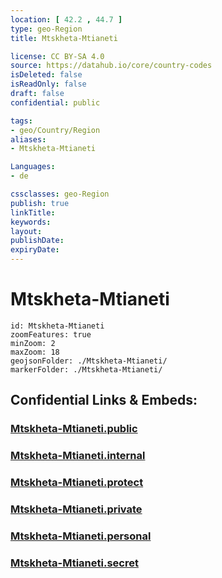 ```yaml
---
location: [ 42.2 , 44.7 ] 
type: geo-Region
title: Mtskheta-Mtianeti

license: CC BY-SA 4.0
source: https://datahub.io/core/country-codes
isDeleted: false
isReadOnly: false
draft: false
confidential: public

tags:
- geo/Country/Region
aliases:
- Mtskheta-Mtianeti

Languages:
- de

cssclasses: geo-Region
publish: true
linkTitle: 
keywords: 
layout: 
publishDate: 
expiryDate: 
---
```


# Mtskheta-Mtianeti

```leaflet
id: Mtskheta-Mtianeti
zoomFeatures: true 
minZoom: 2 
maxZoom: 18
geojsonFolder: ./Mtskheta-Mtianeti/
markerFolder: ./Mtskheta-Mtianeti/
```


## Confidential Links & Embeds: 

### [Mtskheta-Mtianeti.public](/_public/\Earth\Continent\Europe\Europe~East\Georgia,Europe\Regions~GeorgiaMtskheta-Mtianeti.public.md) 

### [Mtskheta-Mtianeti.internal](/_internal/\Earth\Continent\Europe\Europe~East\Georgia,Europe\Regions~GeorgiaMtskheta-Mtianeti.internal.md) 

### [Mtskheta-Mtianeti.protect](/_protect/\Earth\Continent\Europe\Europe~East\Georgia,Europe\Regions~GeorgiaMtskheta-Mtianeti.protect.md) 

### [Mtskheta-Mtianeti.private](/_private/\Earth\Continent\Europe\Europe~East\Georgia,Europe\Regions~GeorgiaMtskheta-Mtianeti.private.md) 

### [Mtskheta-Mtianeti.personal](/_personal/\Earth\Continent\Europe\Europe~East\Georgia,Europe\Regions~GeorgiaMtskheta-Mtianeti.personal.md) 

### [Mtskheta-Mtianeti.secret](/_secret/\Earth\Continent\Europe\Europe~East\Georgia,Europe\Regions~GeorgiaMtskheta-Mtianeti.secret.md)

